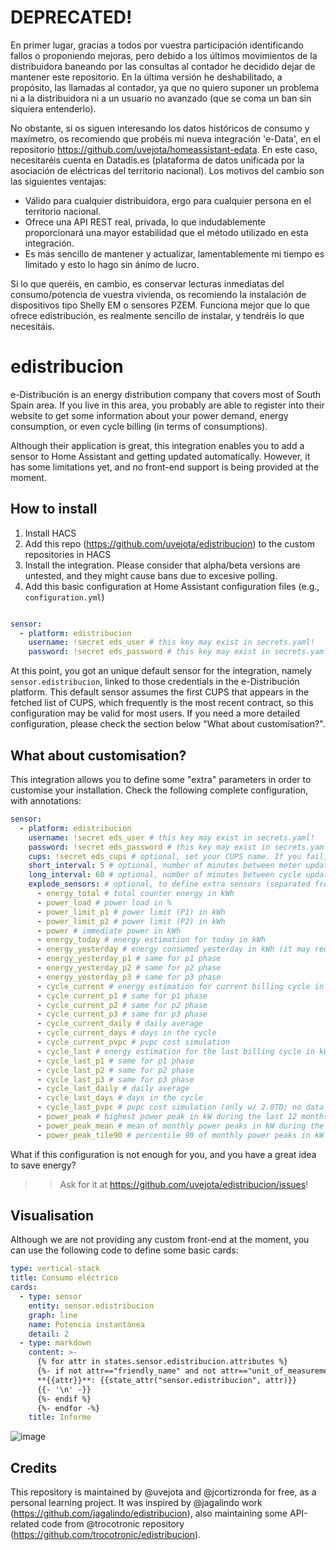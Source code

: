 # DEPRECATED!
En primer lugar, gracias a todos por vuestra participación identificando fallos o proponiendo mejoras, pero debido a los últimos movimientos de la distribuidora baneando por las consultas al contador he decidido dejar de mantener este repositorio. En la última versión he deshabilitado, a propósito, las llamadas al contador, ya que no quiero suponer un problema ni a la distribuidora ni a un usuario no avanzado (que se coma un ban sin siquiera entenderlo). 

No obstante, si os siguen interesando los datos históricos de consumo y maxímetro, os recomiendo que probéis mi nueva integración 'e-Data', en el repositorio https://github.com/uvejota/homeassistant-edata. En este caso, necesitaréis cuenta en Datadis.es (plataforma de datos unificada por la asociación de eléctricas del territorio nacional). Los motivos del cambio son las siguientes ventajas:
* Válido para cualquier distribuidora, ergo para cualquier persona en el territorio nacional.
* Ofrece una API REST real, privada, lo que indudablemente proporcionará una mayor estabilidad que el método utilizado en esta integración.
* Es más sencillo de mantener y actualizar, lamentablemente mi tiempo es limitado y esto lo hago sin ánimo de lucro.

Si lo que queréis, en cambio, es conservar lecturas inmediatas del consumo/potencia de vuestra vivienda, os recomiendo la instalación de dispositivos tipo Shelly EM o sensores PZEM. Funciona mejor que lo que ofrece edistribución, es realmente sencillo de instalar, y tendréis lo que necesitáis.

# edistribucion
e-Distribución is an energy distribution company that covers most of South Spain area. If you live in this area, you probably are able to register into their website to get some information about your power demand, energy consumption, or even cycle billing (in terms of consumptions).

Although their application is great, this integration enables you to add a sensor to Home Assistant and getting updated automatically. However, it has some limitations yet, and no front-end support is being provided at the moment.

## How to install

1. Install HACS
2. Add this repo (https://github.com/uvejota/edistribucion) to the custom repositories in HACS
3. Install the integration. Please consider that alpha/beta versions are untested, and they might cause bans due to excesive polling.
4. Add this basic configuration at Home Assistant configuration files (e.g., `configuration.yml`)

``` yaml

sensor:
  - platform: edistribucion
    username: !secret eds_user # this key may exist in secrets.yaml!
    password: !secret eds_password # this key may exist in secrets.yaml!
```

At this point, you got an unique default sensor for the integration, namely `sensor.edistribucion`, linked to those credentials in the e-Distribución platform. This default sensor assumes the first CUPS that appears in the fetched list of CUPS, which frequently is the most recent contract, so this configuration may be valid for most users. If you need a more detailed configuration, please check the section below "What about customisation?".

## What about customisation?

This integration allows you to define some "extra" parameters in order to customise your installation. Check the following complete configuration, with annotations:

``` yaml
sensor:
  - platform: edistribucion
    username: !secret eds_user # this key may exist in secrets.yaml!
    password: !secret eds_password # this key may exist in secrets.yaml!
    cups: !secret eds_cups # optional, set your CUPS name. If you fail, it will select the first CUPS like by default
    short_interval: 5 # optional, number of minutes between meter updates (those that contain immediate lectures from your counter (e.g., power, load))
    long_interval: 60 # optional, number of minutes between cycle updates (those that contain historical lectures (e.g., maximeter, cycles))
    explode_sensors: # optional, to define extra sensors (separated from sensor.edistribucion) with the names and content specified below
      - energy_total # total counter energy in kWh
      - power_load # power load in %
      - power_limit_p1 # power limit (P1) in kWh
      - power_limit_p2 # power limit (P2) in kWh
      - power # immediate power in kWh
      - energy_today # energy estimation for today in kWh
      - energy_yesterday # energy consumed yesterday in kWh (it may require a few hours to reflect the accumulated energy)
      - energy_yesterday_p1 # same for p1 phase
      - energy_yesterday_p2 # same for p2 phase
      - energy_yesterday_p3 # same for p3 phase
      - cycle_current # energy estimation for current billing cycle in kWh (it may require a few hours to reflect the accumulated energy)
      - cycle_current_p1 # same for p1 phase
      - cycle_current_p2 # same for p2 phase
      - cycle_current_p3 # same for p3 phase
      - cycle_current_daily # daily average
      - cycle_current_days # days in the cycle
      - cycle_current_pvpc # pvpc cost simulation
      - cycle_last # energy estimation for the last billing cycle in kWh (it may require a few hours to reflect the accumulated energy)
      - cycle_last_p1 # same for p1 phase
      - cycle_last_p2 # same for p2 phase
      - cycle_last_p3 # same for p3 phase
      - cycle_last_daily # daily average
      - cycle_last_days # days in the cycle
      - cycle_last_pvpc # pvpc cost simulation (only w/ 2.0TD; no data before 1-jun-2021 will be calculated)
      - power_peak # highest power peak in kW during the last 12 months
      - power_peak_mean # mean of monthly power peaks in kW during the last 12 months
      - power_peak_tile90 # percentile 90 of monthly power peaks in kW during the last 12 months
```

What if this configuration is not enough for you, and you have a great idea to save energy? 
>> Ask for it at https://github.com/uvejota/edistribucion/issues!

## Visualisation

Although we are not providing any custom front-end at the moment, you can use the following code to define some basic cards:

``` yaml
type: vertical-stack
title: Consumo eléctrico
cards:
  - type: sensor
    entity: sensor.edistribucion
    graph: line
    name: Potencia instantánea
    detail: 2
  - type: markdown
    content: >-
      {% for attr in states.sensor.edistribucion.attributes %}
      {%- if not attr=="friendly_name" and not attr=="unit_of_measurement"  and not attr=="icon" -%}
      **{{attr}}**: {{state_attr("sensor.edistribucion", attr)}}
      {{- '\n' -}}
      {%- endif %}
      {%- endfor -%}
    title: Informe
```

![image](https://github.com/uvejota/edistribucion/blob/master/docs/captures/20210615_capture.PNG)


## Credits

This repository is maintained by @uvejota and @jcortizronda for free, as a personal learning project. It was inspired by @jagalindo work (https://github.com/jagalindo/edistribucion), also maintaining some API-related code from @trocotronic repository (https://github.com/trocotronic/edistribucion).
